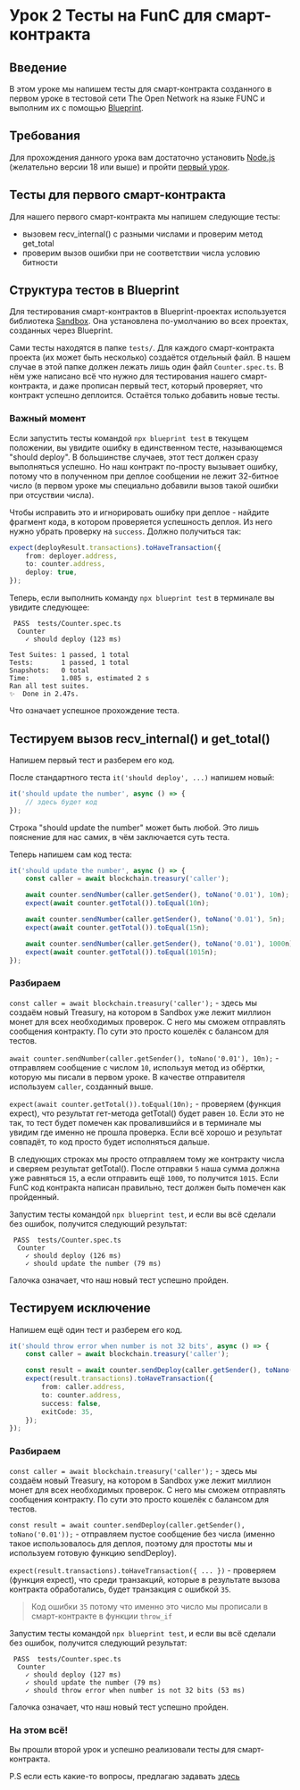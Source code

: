 # Урок 2 Тесты на FunC для смарт-контракта

## Введение

В этом уроке мы напишем тесты для смарт-контракта созданного в первом уроке в тестовой сети The Open Network на языке FUNC и выполним их с помощью [Blueprint](https://github.com/ton-community/blueprint).

## Требования

Для прохождения данного урока вам достаточно установить [Node.js](https://nodejs.org) (желательно версии 18 или выше) и пройти [первый урок](https://github.com/romanovichim/TonFunClessons_ru/blob/main/1lesson/firstlesson.md).

## Teсты для первого смарт-контракта

Для нашего первого смарт-контракта мы напишем следующие тесты:

-   вызовем recv_internal() с разными числами и проверим метод get_total
-   проверим вызов ошибки при не соответствии числа условию битности

## Структура тестов в Blueprint

Для тестирования смарт-контрактов в Blueprint-проектах используется библиотека [Sandbox](https://github.com/ton-community/sandbox). Она установлена по-умолчанию во всех проектах, созданных через Blueprint.

Сами тесты находятся в папке `tests/`. Для каждого смарт-контракта проекта (их может быть несколько) создаётся отдельный файл. В нашем случае в этой папке должен лежать лишь один файл `Counter.spec.ts`. В нём уже написано всё что нужно для тестирования нашего смарт-контракта, и даже прописан первый тест, который проверяет, что контракт успешно деплоится. Остаётся только добавить новые тесты.

### Важный момент

Если запустить тесты командой `npx blueprint test` в текущем положении, вы увидите ошибку в единственном тесте, называющемся "should deploy". В большинстве случаев, этот тест должен сразу выполняться успешно. Но наш контракт по-просту вызывает ошибку, потому что в полученном при деплое сообщении не лежит 32-битное число (в первом уроке мы специально добавили вызов такой ошибки при отсуствии числа).

Чтобы исправить это и игнорировать ошибку при деплое - найдите фрагмент кода, в котором проверяется успешность деплоя. Из него нужно убрать проверку на `success`. Должно получиться так:

```ts
expect(deployResult.transactions).toHaveTransaction({
    from: deployer.address,
    to: counter.address,
    deploy: true,
});
```

Теперь, если выполнить команду `npx blueprint test` в терминале вы увидите следующее:

```
 PASS  tests/Counter.spec.ts
  Counter
    ✓ should deploy (123 ms)

Test Suites: 1 passed, 1 total
Tests:       1 passed, 1 total
Snapshots:   0 total
Time:        1.085 s, estimated 2 s
Ran all test suites.
✨  Done in 2.47s.
```

Что означает успешное прохождение теста.

## Тестируем вызов recv_internal() и get_total()

Напишем первый тест и разберем его код.

После стандартного теста `it('should deploy', ...)` напишем новый:

```ts
it('should update the number', async () => {
    // здесь будет код
});
```

Строка "should update the number" может быть любой. Это лишь пояснение для нас самих, в чём заключается суть теста.

Теперь напишем сам код теста:

```ts
it('should update the number', async () => {
    const caller = await blockchain.treasury('caller');

    await counter.sendNumber(caller.getSender(), toNano('0.01'), 10n);
    expect(await counter.getTotal()).toEqual(10n);

    await counter.sendNumber(caller.getSender(), toNano('0.01'), 5n);
    expect(await counter.getTotal()).toEqual(15n);

    await counter.sendNumber(caller.getSender(), toNano('0.01'), 1000n);
    expect(await counter.getTotal()).toEqual(1015n);
});
```

### Разбираем

`const caller = await blockchain.treasury('caller');` - здесь мы создаём новый Treasury, на котором в Sandbox уже лежит миллион монет для всех необходимых проверок. С него мы сможем отправлять сообщения контракту. По сути это просто кошелёк с балансом для тестов.

`await counter.sendNumber(caller.getSender(), toNano('0.01'), 10n);` - отправляем сообщение с числом `10`, используя метод из обёртки, которую мы писали в первом уроке. В качестве отправителя используем `caller`, созданный выше.

`expect(await counter.getTotal()).toEqual(10n);` - проверяем (функция expect), что результат гет-метода getTotal() будет равен `10`. Если это не так, то тест будет помечен как провалившийся и в терминале мы увидим где именно не прошла проверка. Если всё хорошо и результат совпадёт, то код просто будет исполняться дальше.

В следующих строках мы просто отправляем тому же контракту числа и сверяем результат getTotal(). После отправки `5` наша сумма должна уже равняться `15`, а если отправить ещё `1000`, то получится `1015`. Если FunC код контракта написан правильно, тест должен быть помечен как пройденный.

Запустим тесты командой `npx blueprint test`, и если вы всё сделали без ошибок, получится следующий результат:

```
 PASS  tests/Counter.spec.ts
  Counter
    ✓ should deploy (126 ms)
    ✓ should update the number (79 ms)
```

Галочка означает, что наш новый тест успешно пройден.

## Тестируем исключение

Напишем ещё один тест и разберем его код.

```ts
it('should throw error when number is not 32 bits', async () => {
    const caller = await blockchain.treasury('caller');

    const result = await counter.sendDeploy(caller.getSender(), toNano('0.01'));
    expect(result.transactions).toHaveTransaction({
        from: caller.address,
        to: counter.address,
        success: false,
        exitCode: 35,
    });
});
```

### Разбираем

`const caller = await blockchain.treasury('caller');` - здесь мы создаём новый Treasury, на котором в Sandbox уже лежит миллион монет для всех необходимых проверок. С него мы сможем отправлять сообщения контракту. По сути это просто кошелёк с балансом для тестов.

`const result = await counter.sendDeploy(caller.getSender(), toNano('0.01'));` - отправляем пустое сообщение без числа (именно такое использовалось для деплоя, поэтому для простоты мы и используем готовую функцию sendDeploy).

`expect(result.transactions).toHaveTransaction({ ... })` - проверяем (функция expect), что среди транзакций, которые в результате вызова контракта обработались, будет транзакция с ошибкой `35`.

> Код ошибки `35` потому что именно это число мы прописали в смарт-контракте в функции `throw_if`

Запустим тесты командой `npx blueprint test`, и если вы всё сделали без ошибок, получится следующий результат:

```
 PASS  tests/Counter.spec.ts
  Counter
    ✓ should deploy (127 ms)
    ✓ should update the number (79 ms)
    ✓ should throw error when number is not 32 bits (53 ms)
```

Галочка означает, что наш новый тест успешно пройден.

### На этом всё!

Вы прошли второй урок и успешно реализовали тесты для смарт-контракта.

P.S если есть какие-то вопросы, предлагаю задавать [здесь](https://t.me/ton_learn)
